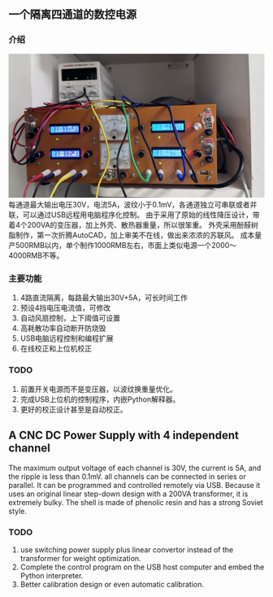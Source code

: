 ## 一个隔离四通道的数控电源 ##
### 介绍 ###
![完成图](<Doc/Design/assets/IMG_5843.jpeg>)
每通道最大输出电压30V，电流5A，波纹小于0.1mV，各通道独立可串联或者并联，可以通过USB远程用电脑程序化控制。
由于采用了原始的线性降压设计，带着4个200VA的变压器，加上外壳、散热器重量，所以很笨重。
外壳采用酚醛树脂制作，第一次折腾AutoCAD，加上审美不在线，做出来浓浓的苏联风。
成本量产500RMB以内，单个制作1000RMB左右，市面上类似电源一个2000～4000RMB不等。

### 主要功能 ###
1. 4路直流隔离，每路最大输出30V+5A，可长时间工作
2. 预设4挡电压电流值，可修改
3. 自动风扇控制，上下阈值可设置
4. 高耗散功率自动断开防烧毁
5. USB电脑远程控制和编程扩展
6. 在线校正和上位机校正

### TODO ###
1. 前置开关电源而不是变压器，以波纹换重量优化。
2. 完成USB上位机的控制程序，内嵌Python解释器。
3. 更好的校正设计甚至是自动校正。

## A CNC DC Power Supply with 4 independent channel ##
The maximum output voltage of each channel is 30V, the current is 5A, and the ripple is less than 0.1mV. all channels can be connected in series or parallel.
It can be programmed and controlled remotely via USB.
Because it uses an original linear step-down design with a 200VA transformer, it is extremely bulky. The shell is made of phenolic resin and has a strong Soviet style.

### TODO ###
1. use switching power supply plus linear convertor instead of the transformer for weight optimization.
2. Complete the control program on the USB host computer and embed the Python interpreter.
3. Better calibration design or even automatic calibration.
